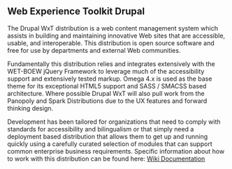 ## Web Experience Toolkit Drupal

The Drupal WxT distribution is a web content management system which assists in building and maintaining innovative Web sites that are accessible, usable, and interoperable. This distribution is open source software and free for use by departments and external Web communities.

Fundamentally this distribution relies and integrates extensively with the WET-BOEW jQuery Framework to leverage much of the accessibility support and extensively tested markup. Omega 4.x is used as the base theme for its exceptional HTML5 support and SASS / SMACSS based architecture. Where possible Drupal WxT will also pull work from the Panopoly and Spark Distributions due to the UX features and forward thinking design.

Development has been tailored for organizations that need to comply with standards for accessibility and bilingualism or that simply need a deployment based distribution that allows them to get up and running quickly using a carefully curated selection of modules that can support common enterprise business requirements. Specific information about how to work with this distribution can be found here: [Wiki Documentation](http://wiki.drupalwxt.org/)

